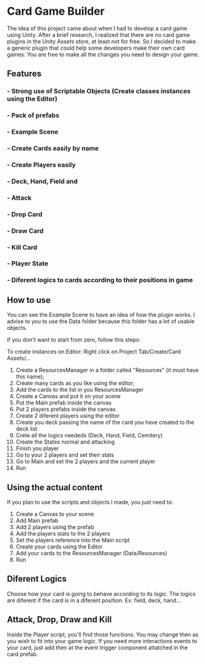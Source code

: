 # Card Game Builder

The idea of this project came about when I had to develop a card game using Unity. After a brief research, I realized that there are no card game plugins in the Unity Assets store, at least not for free. So I decided to make a generic plugin that could help some developers make their own card games. You are free to make all the changes you need to design your game.

## Features

### - Strong use of Scriptable Objects (Create classes instances using the Editor)
### - Pack of prefabs 
### - Example Scene
### - Create Cards easily by name
### - Create Players easily
### - Deck, Hand, Field and 
### - Attack
### - Drop Card
### - Draw Card
### - Kill Card
### - Player State
### - Diferent logics to cards according to their positions in game

## How to use
You can see the Example Scene to have an idea of how the plugin works. I advise to you to use the Data folder because this folder has a lot of usable objects.

If you don't want to start from zero, follow this steps:

To create instances on Editor: Right click on Project Tab/Create/Card Assets/...

1. Create a ResourcesManager in a folder called "Resources" (it must have this name);
2. Create many cards as you like using the editor;
3. Add the cards to the list in you ResourcesManager
4. Create a Canvas and put it on your scene
5. Put the Main prefab inside the canvas
6. Put 2 players prefabs inside the canvas
7. Create 2 diferent players using the editor
8. Create you deck passing the name of the card you have created to the deck list
9. Crete all the logics neededs (Deck, Hand, Field, Cemitery)
10. Create the States normal and attacking
11. Finish you player
12. Go to your 2 players and set their stats
13. Go to Main and set the 2 players and the current player
14. Run

## Using the actual content

If you plan to use the scripts and objects I made, you just need to:
1. Create a Canvas to your scene
2. Add Main prefab
3. Add 2 players using the prefab
4. Add the players stats to the 2 players
5. Set the players reference into the Main script
6. Create your cards using the Editor
7. Add your cards to the ResourcesManager (Data/Resources)
8. Run 

## Diferent Logics
Choose how your card is going to behave according to its logic. The logics are diferent if the card is in a diferent position. Ex: field, deck, hand...

## Attack, Drop, Draw and Kill

Inside the Player script, you'll find those functions. You may change then as you wish to fit into your game logic. If you need more interactions events  to your card, just add then at the event trigger component attatched in the card prefab.
